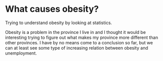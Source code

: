 # What causes obesity?
Trying to understand obesity by looking at statistics.

Obesity is a problem in the province I live in and I thought it would be interesting trying to figure out what makes my province more different than other provinces. I have by no means come to a conclusion so far, but we can at least see some type of increasing relation between obesity and unemployment.
